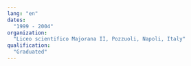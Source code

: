 ```yaml
---
lang: "en"
dates:
  "1999 - 2004"
organization:
  "Liceo scientifico Majorana II, Pozzuoli, Napoli, Italy"
qualification:
  "Graduated"
---
```

